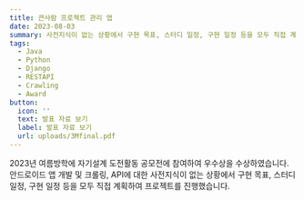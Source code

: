 ```yaml
---
title: 큰사람 프로젝트 관리 앱
date: 2023-08-03
summary: 사전지식이 없는 상황에서 구현 목표, 스터디 일정, 구현 일정 등을 모두 직접 계획하여 프로젝트를 진행했습니다.
tags:
  - Java
  - Python
  - Django
  - RESTAPI
  - Crawling
  - Award
button:
  icon: ''
  text: 발표 자료 보기
  label: 발표 자료 보기
  url: uploads/3Mfinal.pdf
---
```


2023년 여름방학에 자기설계 도전활동 공모전에 참여하여 우수상을 수상하였습니다.
안드로이드 앱 개발 및 크롤링, API에 대한 사전지식이 없는 상황에서 구현 목표, 스터디 일정, 구현 일정 등을 모두 직접 계획하여 프로젝트를 진행했습니다.

<!--more-->